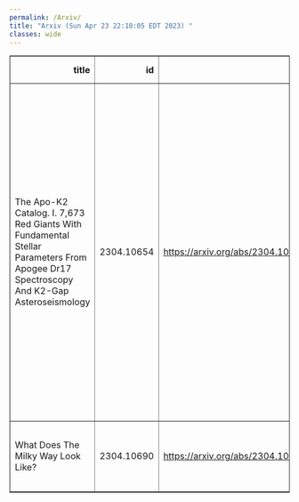 ```yaml
---
permalink: /Arxiv/
title: "Arxiv (Sun Apr 23 22:10:05 EDT 2023) "
classes: wide
---
```

<table border="1" class="dataframe">
  <thead>
    <tr style="text-align: right;">
      <th>title</th>
      <th>id</th>
      <th>url</th>
      <th>authors</th>
      <th>Local Authors</th>
    </tr>
  </thead>
  <tbody>
    <tr>
      <td>The Apo-K2 Catalog. I. 7,673 Red Giants With Fundamental Stellar   Parameters From Apogee Dr17 Spectroscopy And K2-Gap Asteroseismology</td>
      <td>2304.10654</td>
      <td><a href="https://arxiv.org/abs/2304.10654" target="_blank">https://arxiv.org/abs/2304.10654</a></td>
      <td>Jessica Schonhut-Stasik, Joel C. Zinn, Keivan G. Stassun, Marc Pinsonneault, Jennifer A. Johnson, Jack T. Warfield, Dennis Stello, Yvonne Elsworth, Rafael A. Garcia, Savita Marhur, Benoit Mosser, Jamie Tayar, Guy S. Stringfellow, Rachael L. Beaton, Henrik Jonsson, Dante Minniti</td>
      <td>Jennifer Johnson, Marc Pinsonneault</td>
    </tr>
    <tr>
      <td>What Does The Milky Way Look Like?</td>
      <td>2304.10690</td>
      <td><a href="https://arxiv.org/abs/2304.10690" target="_blank">https://arxiv.org/abs/2304.10690</a></td>
      <td>Y. Xu, C. J. Hao, D. J. Liu, Z. H. Lin, S. B. Bian, L. G. Hou, J. J. Li, Y. J. Li</td>
      <td>Jung-Tsung Li</td>
    </tr>
  </tbody>
</table>